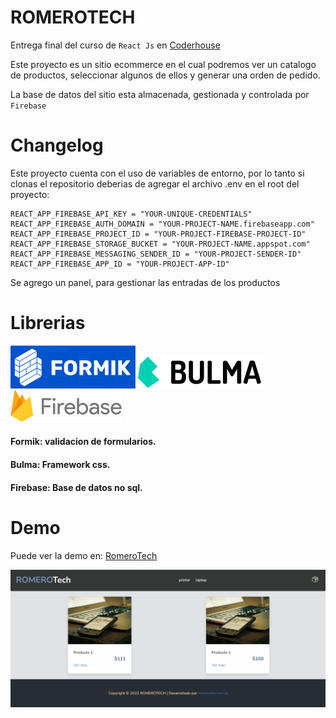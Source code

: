 # ROMEROTECH
Entrega final del curso de `React Js` en [Coderhouse](https://www.coderhouse.com/online/reactjs)

Este proyecto es un sitio ecommerce en el cual podremos ver un catalogo de productos, seleccionar algunos de ellos y generar una orden de pedido.

La base de datos del sitio esta almacenada, gestionada y controlada por `Firebase`

# Changelog

Este proyecto cuenta con el uso de variables de entorno, por lo tanto si clonas el repositorio deberias de agregar el archivo .env en el root del proyecto:
```
REACT_APP_FIREBASE_API_KEY = "YOUR-UNIQUE-CREDENTIALS"
REACT_APP_FIREBASE_AUTH_DOMAIN = "YOUR-PROJECT-NAME.firebaseapp.com"
REACT_APP_FIREBASE_PROJECT_ID = "YOUR-PROJECT-FIREBASE-PROJECT-ID"
REACT_APP_FIREBASE_STORAGE_BUCKET = "YOUR-PROJECT-NAME.appspot.com"
REACT_APP_FIREBASE_MESSAGING_SENDER_ID = "YOUR-PROJECT-SENDER-ID"
REACT_APP_FIREBASE_APP_ID = "YOUR-PROJECT-APP-ID"

```
Se agrego un panel, para gestionar las entradas de los productos

# Librerias

[![formik](/public/readme/formik.svg)](https://formik.org/)
[![Bulman.io](/public/readme/bulmaio.svg)](https://bulma.io/)
[![Firebase](/public/readme/firebase.svg)](https://firebase.google.com/)

#### Formik: validacion de formularios.
#### Bulma: Framework css.
#### Firebase: Base de datos no sql.

# Demo
Puede ver la demo en: [RomeroTech](https://romerotech.vercel.app/)

![DEMOgif.](/public/Animation.gif "Demo")